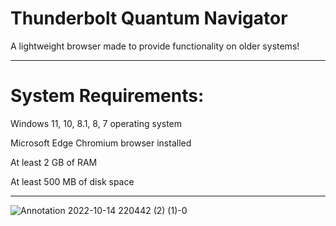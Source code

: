 # Thunderbolt Quantum Navigator
A lightweight browser made to provide functionality on older systems!

-------------------------------------------------------------------

# System Requirements:

Windows 11, 10, 8.1, 8, 7 operating system

Microsoft Edge Chromium browser installed

At least 2 GB of RAM

At least 500 MB of disk space

-------------------------------------------------------------------

![Annotation 2022-10-14 220442 (2) (1)-0](https://github.com/Villager2021/Thunderbolt-Quantum-Navigator/assets/82360021/65b81c5f-3f5a-4540-84b0-5d721c2d7ad6)
